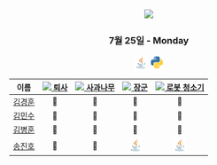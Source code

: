 <div align="center">
  <h3><img src="https://images.velog.io/images/kyle/post/b43968c8-412e-4bad-9e02-805bd14d5445/what-is-an-algorithm.png" height="300"/></h3>

  ### <center>**7월 25일 - Monday**</center>
  <!--Java-->
  <img src="https://raw.githubusercontent.com/vscode-icons/vscode-icons/master/icons/file_type_jar.svg" height="25"/>
  <!--Python-->
  <img src="https://raw.githubusercontent.com/vscode-icons/vscode-icons/master/icons/file_type_python.svg" height="25"/>

  <!--문제를 풀었으면 위의 아이콘을 복사해서 붙여넣기-->
  <!--링크 삽입할 때 Forked Repo(개인 저장소)가 아닌 Remote Repo(원본 저장소) 주소를 붙여넣을 것-->
  |이름|[<img src="https://d2gd6pc034wcta.cloudfront.net/tier/8.svg" height="12"> 퇴사](https://www.acmicpc.net/problem/14501)|[<img src="https://d2gd6pc034wcta.cloudfront.net/tier/10.svg" height="12"> 사과나무](https://www.acmicpc.net/problem/19539)|[<img src="https://d2gd6pc034wcta.cloudfront.net/tier/11.svg" height="12"> 장군](https://www.acmicpc.net/problem/16509)|[<img src="https://d2gd6pc034wcta.cloudfront.net/tier/11.svg" height="12"> 로봇 청소기](https://www.acmicpc.net/problem/14503)|
  |:---:|:---:|:---:|:---:|:---:|
  |[김경훈](https://github.com/khoon-git)|🧠|🧠|🧠|🧠|
  |[김민수](https://github.com/Minsu9130)|🧠|🧠|🧠|🧠|
  |[김병훈](https://github.com/hunibottle)|🧠|🧠|🧠|🧠|
  |[송진호](https://github.com/sth4881)|🧠|🧠|[<img src="https://raw.githubusercontent.com/vscode-icons/vscode-icons/master/icons/file_type_jar.svg" height="25"/>](./BOJ16509_JH.md)|[<img src="https://raw.githubusercontent.com/vscode-icons/vscode-icons/master/icons/file_type_jar.svg" height="25"/>](./BOJ14503_JH.md)|